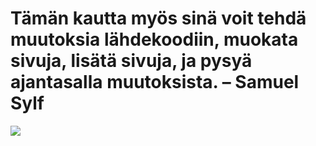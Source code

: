 # Tämän kautta myös sinä voit tehdä muutoksia lähdekoodiin, muokata sivuja, lisätä sivuja, ja pysyä ajantasalla muutoksista. – Samuel Sylf

[![](https://64.media.tumblr.com/000616fbd0d63e5eabf4fe3a99f828cc/30c8828cb2e9f877-16/s2048x3072/bf1bbcdb78c36cd5fec6ef4a6b7433b746a28627.jpg)](samuelsylf.com)
